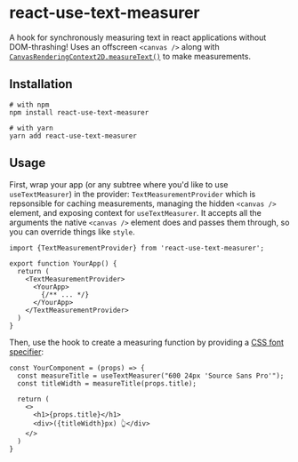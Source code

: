 # react-use-text-measurer

A hook for synchronously measuring text in react applications without DOM-thrashing! Uses an offscreen `<canvas />` along with [`CanvasRenderingContext2D.measureText()`](https://developer.mozilla.org/en-US/docs/Web/API/CanvasRenderingContext2D/measureText) to make measurements.

## Installation

```
# with npm
npm install react-use-text-measurer

# with yarn
yarn add react-use-text-measurer
```

## Usage
First, wrap your app (or any subtree where you'd like to use `useTextMeasurer`) in the provider: `TextMeasurementProvider` which is repsonsible for caching measurements, managing the hidden `<canvas />` element, and exposing context for `useTextMeasurer`. It accepts all the arguments the native `<canvas />` element does and passes them through, so you can override things like `style`.

```tsx
import {TextMeasurementProvider} from 'react-use-text-measurer';

export function YourApp() {
  return (
    <TextMeasurementProvider>
      <YourApp>
        {/** ... */}
      </YourApp>
    </TextMeasurementProvider>
  )
}
```

Then, use the hook to create a measuring function by providing a [CSS font specifier](https://developer.mozilla.org/en-US/docs/Web/CSS/font):

```tsx
const YourComponent = (props) => {
  const measureTitle = useTextMeasurer("600 24px 'Source Sans Pro'");
  const titleWidth = measureTitle(props.title);

  return (
    <>
      <h1>{props.title}</h1>
      <div>({titleWidth}px) 👆</div>
    </>
  )
}
```